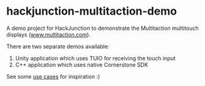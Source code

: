 # hackjunction-multitaction-demo
A demo project for HackJunction to demonstrate the Multitaction multitouch displays (www.multitaction.com).

There are two separate demos available: 
  1. Unity application which uses TUIO for receiving the touch input
  2. C++ application which uses native Cornerstone SDK
  
See some [use cases](http://www.multitaction.com/showroom/) for inspiration :)

